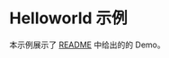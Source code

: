 # Helloworld 示例

本示例展示了 [README](https://github.com/cc-cheunggg/ioc-golang/blob/master/README_CN.md) 中给出的的 Demo。